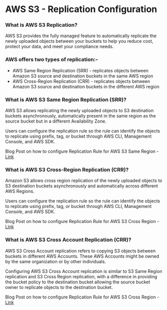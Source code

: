 # AWS S3 - Replication Configuration

### What is AWS S3 Replication?

AWS S3 provides the fully managed feature to automatically replicate the newly uploaded objects between your buckets to help you reduce cost, protect your data, and meet your compliance needs.

### AWS offers two types of replication:-

- AWS Same Region Replication (SRR) - replicates objects between Amazon S3 source and destination buckets in the same AWS region
- AWS Cross-Region Replication (CRR) - replicates objects between Amazon S3 source and destination buckets in the different AWS region

### What is AWS S3 Same Region Replication (SRR)?

AWS S3 allows replicating the newly uploaded objects to S3 destination buckets asynchronously, automatically present in the same region as the source bucket but in a different Availability Zone.

Users can configure the replication rule so the rule can identify the objects to replicate using prefix, tag, or bucket through AWS CLI, Management Console, and AWS SDK.

Blog Post on how to configure Replication Rule for AWS S3 Same Region - [Link](https://programmersblock.hashnode.dev/aws-s3-same-region-replication)

### What is AWS S3 Cross-Region Replication (CRR)?
Amazon S3 allows cross region replication of the newly uploaded objects to S3 destination buckets asynchronously and automatically across different AWS Regions.

Users can configure the replication rule so the rule can identify the objects to replicate using prefix, tag, or bucket through AWS CLI, Management Console, and AWS SDK.

Blog Post on how to configure Replication Rule for AWS S3 Cross Region - [Link](https://programmersblock.hashnode.dev/amazon-s3-cross-region-replication)


### What is AWS S3 Cross Account Replication (CRR)?
AWS S3 Cross Account replication refers to copying S3 objects between buckets in different AWS Accounts. These AWS Accounts might be owned by the same organization or by other individuals.

Configuring AWS S3 Cross Account replication is similar to S3 Same Region replication and S3 Cross Region replication, with a difference in providing the bucket policy to the destination bucket allowing the source bucket owner to replicate objects to the destination bucket.

Blog Post on how to configure Replication Rule for AWS S3 Cross Region - [Link](https://programmerblock.com/how-to-configure-s3-cross-account-replication/)

